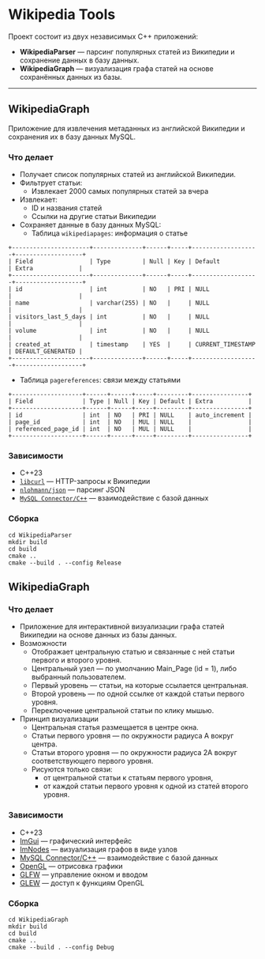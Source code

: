 # Wikipedia Tools

Проект состоит из двух независимых C++ приложений:

- **WikipediaParser** — парсинг популярных статей из Википедии и сохранение данных в базу данных.
- **WikipediaGraph** — визуализация графа статей на основе сохранённых данных из базы.

---

## WikipediaGraph

Приложение для извлечения метаданных из английской Википедии и сохранения их в базу данных MySQL.

### Что делает

- Получает список популярных статей из английской Википедии.
- Фильтрует статьи:
  - Извлекает 2000 самых популярных статей за вчера
- Извлекает:
  - ID и названия статей
  - Ссылки на другие статьи Википедии
- Сохраняет данные в базу данных MySQL:
  - Таблица `wikipediapages`: информация о статье
```
+----------------------+--------------+------+-----+-------------------+-------------------+
| Field                | Type         | Null | Key | Default           | Extra             |
+----------------------+--------------+------+-----+-------------------+-------------------+
| id                   | int          | NO   | PRI | NULL              |                   |
| name                 | varchar(255) | NO   |     | NULL              |                   |
| visitors_last_5_days | int          | NO   |     | NULL              |                   |
| volume               | int          | NO   |     | NULL              |                   |
| created_at           | timestamp    | YES  |     | CURRENT_TIMESTAMP | DEFAULT_GENERATED |
+----------------------+--------------+------+-----+-------------------+-------------------+
```
  - Таблица `pagereferences`: связи между статьями
```
+--------------------+------+------+-----+---------+----------------+
| Field              | Type | Null | Key | Default | Extra          |
+--------------------+------+------+-----+---------+----------------+
| id                 | int  | NO   | PRI | NULL    | auto_increment |
| page_id            | int  | NO   | MUL | NULL    |                |
| referenced_page_id | int  | NO   | MUL | NULL    |                |
+--------------------+------+------+-----+---------+----------------+
```
### Зависимости

- C++23
- [`libcurl`](https://curl.se/libcurl/) — HTTP-запросы к Википедии
- [`nlohmann/json`](https://github.com/nlohmann/json) — парсинг JSON
- [`MySQL Connector/C++`](https://dev.mysql.com/doc/connector-cpp/en/) — взаимодействие с базой данных

### Сборка
```
cd WikipediaParser
mkdir build
cd build
cmake ..
cmake --build . --config Release
```

## WikipediaGraph

### Что делает

- Приложение для интерактивной визуализации графа статей Википедии на основе данных из базы данных.
- Возможности
  - Отображает центральную статью и связанные с ней статьи первого и второго уровня.
  - Центральный узел — по умолчанию Main_Page (id = 1), либо выбранный пользователем.
  - Первый уровень — статьи, на которые ссылается центральная.
  - Второй уровень — по одной ссылке от каждой статьи первого уровня.
  - Переключение центральной статьи по клику мышью.
- Принцип визуализации
  - Центральная статья размещается в центре окна.
  - Статьи первого уровня — по окружности радиуса A вокруг центра.
  - Статьи второго уровня — по окружности радиуса 2A вокруг соответствующего первого уровня.
  - Рисуются только связи:
    - от центральной статьи к статьям первого уровня,
    - от каждой статьи первого уровня к одной из статей второго уровня.

### Зависимости

- C++23  
- [ImGui](https://github.com/ocornut/imgui) — графический интерфейс  
- [ImNodes](https://github.com/Nelarius/imnodes) — визуализация графов в виде узлов  
- [MySQL Connector/C++](https://dev.mysql.com/doc/connector-cpp/en/) — взаимодействие с базой данных  
- [OpenGL](https://www.opengl.org/) — отрисовка графики  
- [GLFW](https://www.glfw.org/) — управление окном и вводом  
- [GLEW](http://glew.sourceforge.net/) — доступ к функциям OpenGL

### Сборка
```
cd WikipediaGraph
mkdir build
cd build
cmake ..
cmake --build . --config Debug
```
